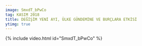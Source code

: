 ```yaml
---
image: SmxdT_bPwCo
tag: KASIM 2018
title: DEĞİŞİM YENİ AYI, ÜLKE GÜNDEMİNE VE BURÇLARA ETKİSİ
ytimg: true
---
```

{% include video.html id="SmxdT_bPwCo" %}
